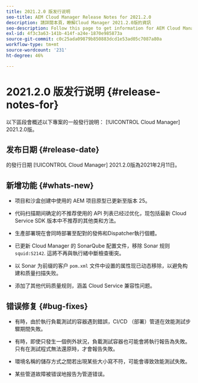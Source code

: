 ```yaml
---
title: 2021.2.0 版发行说明
seo-title: AEM Cloud Manager Release Notes for 2021.2.0
description: 請詳閱本頁，瞭解Cloud Manager 2021.2.0版的資訊
seo-description: Follow this page to get information for AEM Cloud Manager Release 2021.2.0
exl-id: 4f3c3a63-141b-414f-a24e-1870e985873a
source-git-commit: c0c25ada09879b850883dcd1e53ad05c7087a80a
workflow-type: tm+mt
source-wordcount: '231'
ht-degree: 46%

---
```


# 2021.2.0 版发行说明 {#release-notes-for}

以下區段會概述以下專案的一般發行說明： [!UICONTROL Cloud Manager] 2021.2.0版。

## 发布日期 {#release-date}

的發行日期 [!UICONTROL Cloud Manager] 2021.2.0版為2021年2月11日。

## 新增功能 {#whats-new}

* 项目和沙盒创建中使用的 AEM 项目原型已更新至版本 25。

* 代码扫描期间确定的不推荐使用的 API 列表已经过优化，现包括最新 Cloud Service SDK 版本中不推荐的其他类和方法。

* 生產部署現在會同時部署至配對的發佈和Dispatcher執行個體。

* 已更新 Cloud Manager 的 SonarQube 配置文件，移除 Sonar 规则 `squid:S2142`. 這將不再與執行緒中斷檢查衝突。

* 以 Sonar 为前缀的客户 `pom.xml` 文件中设置的属性现已动态移除，以避免构建和质量扫描失败。

* 添加了其他代码质量规则，涵盖 Cloud Service 兼容性问题。

## 错误修复 {#bug-fixes}

* 有時，由於執行負載測試的容器遇到錯誤，CI/CD （部署）管道在效能測試步驟期間失敗。

* 有時，即使只發生一個例外狀況，負載測試容器也可能會將執行報告為失敗。 只有在測試程式無法還原時，才會報告失敗。

* 環境名稱的儲存方式之間若出現某些大小寫不符，可能會導致效能測試失敗。

* 某些管道故障被错误地报告为管道错误。
